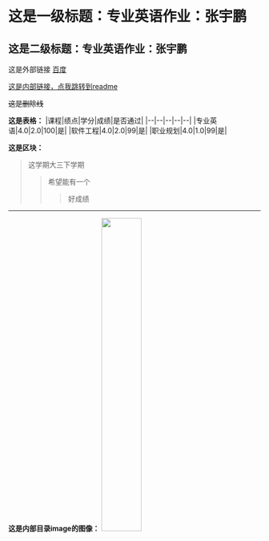 这是一级标题：专业英语作业：张宇鹏
==================================  

这是二级标题：专业英语作业：张宇鹏
-----------------------

这是外部链接  [百度](https://www.baidu.com)  

[这是内部链接，点我跳转到readme](https://github.com/David-Ttao/zhangyupeng/blob/main/README.md)


~~这是删除线~~  
  
  
**这是表格：**
|课程|绩点|学分|成绩|是否通过|
|--|--|--|--|--|
|专业英语|4.0|2.0|100|是|
|软件工程|4.0|2.0|99|是|
|职业规划|4.0|1.0|99|是|
  
  
**这是区块：**
> 这学期大三下学期
>> 希望能有一个  
>>> 好成绩  
***  
  

**这是内部目录image的图像：** 
<img src="https://github.com/David-Ttao/zhangyupeng/blob/main/image/image1.jpg" width=40%>
